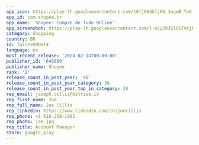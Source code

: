 ```yaml
---
app_icon: https://play-lh.googleusercontent.com/t6fj094klj6W_3ugwB_YoXfynRFq8kexBa_VoDTgvAmNYsGwtkSWeAnyWUgSaNcc7Q
app_id: com.shopee.br
app_name: 'Shopee: Compre de Tudo Online'
app_screenshot: https://play-lh.googleusercontent.com/l-Kcy3b3SlCGTVXjP-H3yd8LlbbzgKYlhyk8CGJf-kinaH0WNWLI_EVpaWKFcdwlMQ
category: Shopping
country: BR
id: 7plnzvKMDwt4
language: en
most_recent_release: '2024-02-14T00:00:00'
publisher_id: '646850'
publisher_name: Shopee
rank: '2'
release_count_in_past_year: '45'
release_count_in_past_year_category: 38
release_count_in_past_year_top_in_category: 38
rep_email: joseph.cillis@bitrise.io
rep_first_name: Joe
rep_full_name: Joe Cillis
rep_linkedin: https://www.linkedin.com/in/joecillis
rep_phone: +1 518-258-1902
rep_photo: joe.jpg
rep_title: Account Manager
store: google_play
---
```

